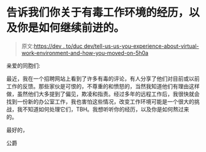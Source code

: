 # 告诉我们你关于有毒工作环境的经历，以及你是如何继续前进的。

> 原文:[https://dev . to/duc dev/tell-us-us-you-experience-about-virtual-work-environment-and-how-you-moved-on-5h0a](https://dev.to/ducdev/tell-us-your-experience-about-poisonous-work-environment-and-how-you-moved-on-5h0a)

亲爱的同胞们:

最近，我在一个招聘网站上看到了许多有毒的评论，有人分享了他们对目前或以前工作的反馈。那些家伙是可恨的，不尊重的和愤怒的，当然我知道他们有理由这样做，虽然他们大多提到了偏见，欺凌和指责。经过多年的远程工作后，我很快就会找到一份新的办公室工作，我也害怕这些情况，改变工作环境可能是一个很大的挑战，我不知道如何处理它们，TBH。我想听听你的经历，以及你是如何熬过来的。

最好的，

公爵